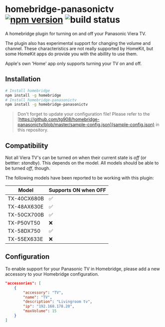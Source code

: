 # homebridge-panasonictv [![npm version](https://badge.fury.io/js/homebridge-panasonictv.svg)](https://badge.fury.io/js/homebridge-panasonictv) ![build status](https://github.com/tg908/homebridge-panasonictv/workflows/Test%20package/badge.svg)

A homebridge plugin for turning on and off your Panasonic Viera TV. 

The plugin also has experimental support for changing the volume and channel. These characteristics are not really supported by HomeKit, but some HomeKit apps do provide you with the abillity to use them.

Apple's own 'Home' app only supports turning your TV on and off. 

## Installation

```bash
# Install homebridge
npm install -g homebridge
# Install homebridge-panasonictv
npm install -g homebridge-panasonictv
```

> Don't forget to update your configuration file! Please refer to the [https://github.com/tg908/homebridge-panasonictv/blob/master/sample-config.json](sample-config.json) in this repository.

## Compatibility

Not all Viera TV's can be turned *on* when their current state is *off* (or bettter: *standby*). This depends on the model. All models should be able to be turned *off*, though.

The following models have been reported to be working with this plugin:

| Model       | Supports ON when OFF |
|-------------|----------------------|
| TX-40CX680B | :white_check_mark:   |
| TX-48AX630E | :white_check_mark:   |
| TX-50CX700B | :white_check_mark:   |
| TX-P50VT50  | :x:                  |
| TX-58DX750  | :white_check_mark:   |
| TX-55EX633E | :x:                  |

## Configuration

To enable support for your Panasonic TV in Homebridge, please add a new accessory to your Homebridge configuration.

```json
"accessories": [
    {
        "accessory": "TV",
        "name": "TV",
        "description": "Livingroom tv",
        "ip": "192.168.178.20",
        "maxVolume": 15
    }
]
```